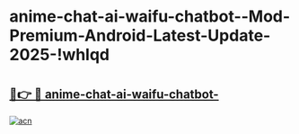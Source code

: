 # anime-chat-ai-waifu-chatbot--Mod-Premium-Android-Latest-Update-2025-!whlqd

# <h2><a href="https://p2jhi2.esa.edu.pl?title=anime-chat-ai-waifu-chatbot-&ref=whlqd">🔗👉 🔴 anime-chat-ai-waifu-chatbot-</a></h2>

[![acn](https://github.com/user-attachments/assets/0f9c940e-d8b0-45ae-aac7-cd30a18b3e1c)](https://p2jhi2.esa.edu.pl?title=anime-chat-ai-waifu-chatbot-&ref=whlqd)

